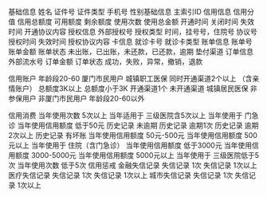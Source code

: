 
基础信息
	姓名
	证件号
	证件类型
	手机号
	性别基础信息
	主索引ID
信用信息
	信用分值
	信用总额度
	可用额度
	剩余额度
	使用次数
	使用总金额
	开通时间
	关闭时间
	失效时间
	开通协议内容
	授权信息
		外部授权号
		授权类型
			时间，挂号号，住院号
		协议号
		授权时间
		失效时间
		授权协议内容
卡信息
	就诊卡号
	就诊卡类型
账单信息
	账单号
	账单金额
	账单状态
		未出账，已出账，未还款，已还款，逾期
	垫付渠道
	订单信息
		外部流水号
		订单金额
		订单状态
			成功，失败，异常，撤销，退款



信用账户
	年龄段20-60
		厦门市民用户
			城镇职工医保
				同时开通渠道2个以上 （含亲情账户）
					总额度3K以上 
					总额度小于3K 
				开通渠道1个 
				未开通渠道
			城镇居民医保
			非参保用户
		非厦门市民用户
	年龄段20-60以外

信用消费
	当年使用次数 5次以上 
		当年适用于 三级医院含5次以上
			当年使用于 门急诊
				当年使用信用额度 低于50元 
					历史记录 未逾期 
					历史记录 逾期1次 
					历史记录 逾期2次以上 
					历史记录 有坏账
				当年使用信用额度 50元-500元
				当年使用信用额度 500元以上
			当年使用于 住院（含门急诊） 
				当年使用信用额度 低于3000元 
				当年使用信用额度 3000-5000元
				当年使用信用额度 5000元以上
		当年使用于 三级医院低于5次 
	当年使用次数 低于5次
信用惩戒
	金融失信记录
		失信记录 1次 
		失信记录 1次以上
	医疗失信记录
		失信记录 1次 
		失信记录 1次以上
	城市失信记录
		失信记录 1次 
		失信记录 1次以上
